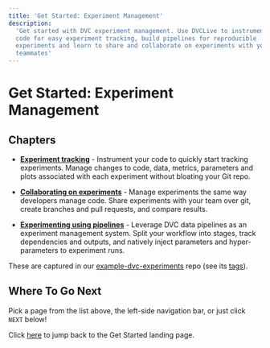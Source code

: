 ```yaml
---
title: 'Get Started: Experiment Management'
description:
  'Get started with DVC experiment management. Use DVCLive to instrument your
  code for easy experiment tracking, build pipelines for reproducible
  experiments and learn to share and collaborate on experiments with your
  teammates'
---
```


# Get Started: Experiment Management

## Chapters

- **[Experiment tracking]** - Instrument your code to quickly start tracking
  experiments. Manage changes to code, data, metrics, parameters and plots
  associated with each experiment without bloating your Git repo.

- **[Collaborating on experiments]** - Manage experiments the same way
  developers manage code. Share experiments with your team over git, create
  branches and pull requests, and compare results.

- **[Experimenting using pipelines]** - Leverage DVC data pipelines as an
  experiment management system. Split your workflow into stages, track
  dependencies and outputs, and natively inject parameters and hyper-parameters
  to experiment runs.

[experiment tracking]: /doc/start/experiments/experiment-tracking
[collaborating on experiments]: /doc/start/experiments/experiment-collaboration
[experimenting using pipelines]: /doc/start/experiments/experiment-pipelines

<admon type="tip">

These are captured in our [example-dvc-experiments] repo (see its
[tags][example-dvc-experiments-tags]).

[example-dvc-experiments]: https://github.com/iterative/example-dvc-experiments
[example-dvc-experiments-tags]:
  https://github.com/iterative/example-dvc-experiments/tags

</admon>

## Where To Go Next

Pick a page from the list above, the left-side navigation bar, or just click
`NEXT` below!

Click [here](/doc/start/) to jump back to the Get Started landing page.
